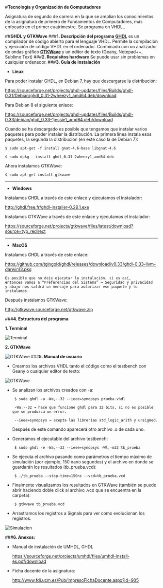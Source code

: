 #**Tecnología y Organización de Computadores**

Asignatura de segundo de carrera en la que se amplían los conocimientos de la asignatura de primero de Fundamentos de Computadores, más enfocado en el primer cuatrimestre. Se programa en VHDL..

##**GHDL y GTKWave**
###**1. Descripción del programa**
**[GHDL](http://ghdl.free.fr/ )** es un compilador de código abierto para el lenguaje VHDL. Permite la compilación y ejecución de código VHDL en el ordenador. Combinado con un analizador de ondas gráfico **[GTKWave](http://gtkwave.sourceforge.net/)** y un editor de texto (Geany, Notepad++, Sublime Text)
###**2. Requisitos hardware**
Se puede usar sin problemas en cualquier ordenador.
###**3. Guía de instalación**
- **Linux**

Para poder instalar GHDL, en Debian 7, hay que descargarse la distribución:

https://sourceforge.net/projects/ghdl-updates/files/Builds/ghdl-0.31/Debian/ghdl_0.31-2wheezy1_amd64.deb/download

Para Debian 8 el siguiente enlace:

https://sourceforge.net/projects/ghdl-updates/files/Builds/ghdl-0.33/debian/ghdl_0.33-1jessie1_amd64.deb/download 

Cuando se ha descargado es posible que tengamos que instalar varios paquetes para poder instalar la distribución. La primera línea instala esos paquetes, la segunda la distribución (en este caso la de Debian 7):

	$ sudo apt-get -f install gnat-4.6-base libgnat-4.6
	
	$ sudo dpkg --install ghdl_0.31-2wheezy1_amd64.deb 

Ahora instalamos GTKWave:
	
	$ sudo apt-get install gtkwave


----------

 - **Windows**

Instalamos GHDL a través de este enlace y ejecutamos el instalador:

http://ghdl.free.fr/ghdl-installer-0.29.1.exe

Instalamos GTKWave a través de este enlace y ejecutamos el instalador:

https://sourceforge.net/projects/gtkwave/files/latest/download?source=typ_redirect

----------

 - **MacOS**

Instalamos GHDL a través de este enlace: 

https://github.com/tgingold/ghdl/releases/download/v0.33/ghdl-0.33-llvm-darwin13.pkg

	Es posible que no deje ejecutar la instalación, si es así, 
	entonces vamos a “Preferencias del Sistema” → Seguridad y privacidad 
	y abajo nos saldrá un mensaje para autorizar ese paquete y lo instalamos.

Después instalamos GTKWave:

http://gtkwave.sourceforge.net/gtkwave.zip


###**4. Estructura del programa**

 **1. Terminal**
 
 ![Terminal](https://github.com/LibreLabUCM/LiberarFdI/blob/master/Tecnologia%20y%20Organizacion%20de%20Computadores/images/Terminal.png?raw=true)
 
 **2. GTKWave**
 
![GTKWave](https://github.com/LibreLabUCM/LiberarFdI/blob/master/Tecnologia%20y%20Organizacion%20de%20Computadores/images/GTKWave.png?raw=true)
###**5. Manual de usuario**

 - Creamos los archivos VHDL tanto el código como el testbench con Geany o cualquier editor de texto:
    
![GTKWave](https://github.com/LibreLabUCM/LiberarFdI/blob/master/Tecnologia%20y%20Organizacion%20de%20Computadores/images/Codigo.png?raw=true)

 - Se analizan los archivos creados con -a:

		$ sudo ghdl -a -Wa,--32 --ieee=synopsys prueba.vhdl
	
		-Wa,--32 → hace que funcione ghdl para 32 bits, si no es posible que se produzca un error.
	
		--ieee=synopsys → acepta las librerías std_logic_arith y unsigned.
	
	Después de este comando aparecerá otro archivo .o de cada uno.

 - Generamos el ejecutable del archivo testbench:

		$ sudo ghdl -e -Wa,--32 --ieee=synopsys -Wl,-m32 tb_prueba

 - Se ejecuta el archivo pasando como parámetros el tiempo máximo de simulación (por ejemplo, 150 nano segundos) y el archivo en donde se guardarán los resultados (tb_prueba.vcd):
	
		$ ./tb_prueba --stop-time=150ns --vcd=tb_prueba.vcd

 - Finalmente visualizamos los resultados en GTKWave (también se puede abrir haciendo doble click al archivo .vcd que se encuentra en la carpeta):

		$ gtkwave tb_prueba.vcd

 - Arrastramos los registros a Signals para ver como evolucionan los
   registros.
   
![Simulacion](https://github.com/LibreLabUCM/LiberarFdI/blob/master/Tecnologia%20y%20Organizacion%20de%20Computadores/images/Simulacion.png?raw=true)

###**6. Anexos:**

 - Manual de instalación de UMHDL, GHDL

	https://sourceforge.net/projects/umhdl/files/umhdl-install-es.pdf/download

 - Ficha docente de la asignatura:

	http://www.fdi.ucm.es/Pub/ImpresoFichaDocente.aspx?Id=905
